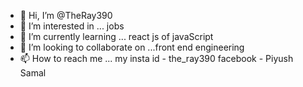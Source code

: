 - 👋 Hi, I’m @TheRay390
- 👀 I’m interested in ... jobs 
- 🌱 I’m currently learning ... react js of javaScript
- 💞️ I’m looking to collaborate on ...front end engineering 
- 📫 How to reach me ...
my insta id - the_ray390
facebook - Piyush Samal
<!---
TheRay390/TheRay390 is a ✨ special ✨ repository because its `README.md` (this file) appears on your GitHub profile.
You can click the Preview link to take a look at your changes.
--->
